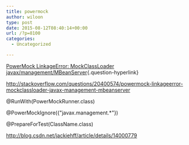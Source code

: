 ```yaml
---
title: powermock
author: wiloon
type: post
date: 2015-08-12T08:40:14+00:00
url: /?p=8100
categories:
  - Uncategorized

---
```


[PowerMock LinkageError: MockClassLoader javax/management/MBeanServer][1]{.question-hyperlink}

http://stackoverflow.com/questions/20400574/powermock-linkageerror-mockclassloader-javax-management-mbeanserver


@RunWith(PowerMockRunner.class)
  
@PowerMockIgnore({"javax.management.*"})
  
@PrepareForTest(ClassName.class)

http://blog.csdn.net/jackiehff/article/details/14000779

 [1]: http://stackoverflow.com/questions/20400574/powermock-linkageerror-mockclassloader-javax-management-mbeanserver